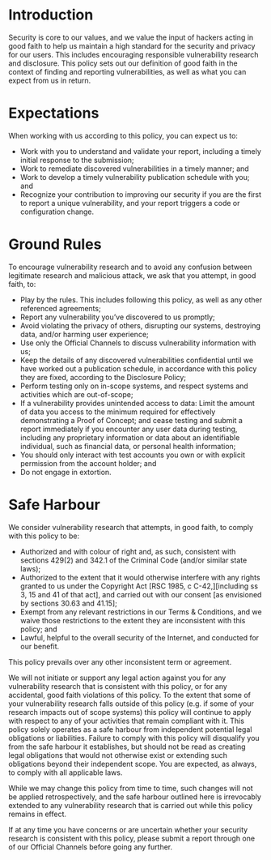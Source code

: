 # Introduction

Security is core to our values, and we value the input of hackers acting in good faith to help us maintain a high standard for the security and privacy for our users. This includes encouraging responsible vulnerability research and disclosure. This policy sets out our definition of good faith in the context of finding and reporting vulnerabilities, as well as what you can expect from us in return.

# Expectations

When working with us according to this policy, you can expect us to:

- Work with you to understand and validate your report, including a timely initial response to the submission;
- Work to remediate discovered vulnerabilities in a timely manner; and
- Work to develop a timely vulnerability publication schedule with you; and
- Recognize your contribution to improving our security if you are the first to report a unique vulnerability, and your report triggers a code or configuration change.

# Ground Rules

To encourage vulnerability research and to avoid any confusion between legitimate research and malicious attack, we ask that you attempt, in good faith, to:

- Play by the rules. This includes following this policy, as well as any other referenced agreements;
- Report any vulnerability you’ve discovered to us promptly;
- Avoid violating the privacy of others, disrupting our systems, destroying data, and/or harming user experience;
- Use only the Official Channels to discuss vulnerability information with us;
- Keep the details of any discovered vulnerabilities confidential until we have worked out a publication schedule, in accordance with this policy they are fixed, according to the Disclosure Policy;
- Perform testing only on in-scope systems, and respect systems and activities which are out-of-scope;
- If a vulnerability provides unintended access to data: Limit the amount of data you access to the minimum required for effectively demonstrating a Proof of Concept; and cease testing and submit a report immediately if you encounter any user data during testing, including any proprietary information or data about an identifiable individual, such as financial data, or personal health information;
- You should only interact with test accounts you own or with explicit permission from the account holder; and
- Do not engage in extortion.

# Safe Harbour

We consider vulnerability research that attempts, in good faith, to comply with this policy to be:

- Authorized and with colour of right and, as such, consistent with sections 429(2) and 342.1 of the Criminal Code (and/or similar state laws);
- Authorized to the extent that it would otherwise interfere with any rights granted to us under the Copyright Act [RSC 1985, c C-42,][including ss 3, 15 and 41 of that act], and carried out with our consent [as envisioned by sections 30.63 and 41.15];
- Exempt from any relevant restrictions in our Terms & Conditions, and we waive those restrictions to the extent they are inconsistent with this policy; and
- Lawful, helpful to the overall security of the Internet, and conducted for our benefit.

This policy prevails over any other inconsistent term or agreement.

We will not initiate or support any legal action against you for any vulnerability research that is consistent with this policy, or for any accidental, good faith violations of this policy. To the extent that some of your vulnerability research falls outside of this policy (e.g. if some of your research impacts out of scope systems) this policy will continue to apply with respect to any of your activities that remain compliant with it.
This policy solely operates as a safe harbour from independent potential legal obligations or liabilities. Failure to comply with this policy will disqualify you from the safe harbour it establishes, but should not be read as creating legal obligations that would not otherwise exist or extending such obligations beyond their independent scope. 
You are expected, as always, to comply with all applicable laws. 

While we may change this policy from time to time, such changes will not be applied retrospectively, and the safe harbour outlined here is irrevocably extended to any vulnerability research that is carried out while this policy remains in effect.

If at any time you have concerns or are uncertain whether your security research is consistent with this policy, please submit a report through one of our Official Channels before going any further.
